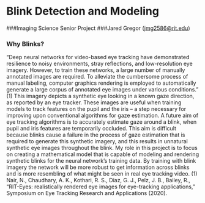 # Blink Detection and Modeling
###Imaging Science Senior Project
###Jared Gregor (jmg2586@rit.edu)

### Why Blinks?
“Deep neural networks for video-based eye tracking have demonstrated
resilience to noisy environments, stray reflections, and low-resolution eye
imagery. However, to train these networks, a large number of manually
annotated images are required. To alleviate the cumbersome process of
manual labeling, computer graphics rendering is employed to automatically
generate a large corpus of annotated eye images under various conditions.” (1)
This imagery depicts a synthetic eye looking in a known gaze direction, as
reported by an eye tracker. These images are useful when training models to
track features on the pupil and the iris – a step necessary for improving upon
conventional algorithms for gaze estimation.
 A future aim of eye tracking algorithms is to accurately estimate gaze
around a blink, when pupil and iris features are temporarily occluded. This aim
is difficult because blinks cause a failure in the process of gaze estimation that
is required to generate this synthetic imagery, and this results in unnatural
synthetic eye images throughout the blink. My role in this project is to focus on
creating a mathematical model that is capable of modeling and rendering
synthetic blinks for the neural network’s training data. By training with blink
imagery the network will be more robust to get information across blinks and is
more resembling of what might be seen in real eye tracking video.
(1) Nair, N., Chaudhary, A. K., Kothari, R. S., Diaz, G. J., Pelz, J. B., Bailey, R., “RIT-Eyes: realistically rendered
eye images for eye-tracking applications,” Symposium on Eye Tracking Research and Applications (2020). 

